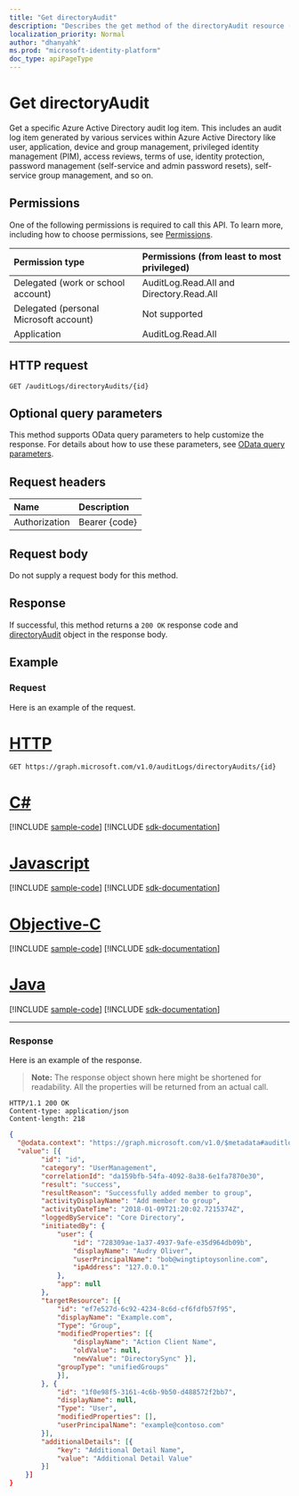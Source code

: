 ```yaml
---
title: "Get directoryAudit"
description: "Describes the get method of the directoryAudit resource (entity) from the Microsoft Graph API."
localization_priority: Normal
author: "dhanyahk"
ms.prod: "microsoft-identity-platform"
doc_type: apiPageType
---
```


# Get directoryAudit

Get a specific Azure Active Directory audit log item. This includes an audit log item generated by various services within Azure Active Directory like user, application, device and group management, privileged identity management (PIM), access reviews, terms of use, identity protection, password management (self-service and admin password resets), self-service group management, and so on.

## Permissions

One of the following permissions is required to call this API. To learn more, including how to choose permissions, see [Permissions](/graph/permissions-reference).

|Permission type      | Permissions (from least to most privileged)              |
|:--------------------|:---------------------------------------------------------|
|Delegated (work or school account) | AuditLog.Read.All and Directory.Read.All |
|Delegated (personal Microsoft account) | Not supported   |
|Application | AuditLog.Read.All |

## HTTP request

<!-- { "blockType": "ignored" } -->
```http
GET /auditLogs/directoryAudits/{id}
```

## Optional query parameters

This method supports OData query parameters to help customize the response. For details about how to use these parameters, see [OData query parameters](/graph/query_parameters).

## Request headers

| Name      |Description|
|:----------|:----------|
| Authorization  | Bearer {code}|

## Request body

Do not supply a request body for this method.

## Response

If successful, this method returns a `200 OK` response code and [directoryAudit](../resources/directoryaudit.md) object in the response body.

## Example

### Request

Here is an example of the request.

# [HTTP](#tab/http)
<!-- {
  "blockType": "request",
  "name": "get_directoryaudit"
}-->

```http
GET https://graph.microsoft.com/v1.0/auditLogs/directoryAudits/{id}
```
# [C#](#tab/csharp)
[!INCLUDE [sample-code](../includes/snippets/csharp/get-directoryaudit-csharp-snippets.md)]
[!INCLUDE [sdk-documentation](../includes/snippets/snippets-sdk-documentation-link.md)]

# [Javascript](#tab/javascript)
[!INCLUDE [sample-code](../includes/snippets/javascript/get-directoryaudit-javascript-snippets.md)]
[!INCLUDE [sdk-documentation](../includes/snippets/snippets-sdk-documentation-link.md)]

# [Objective-C](#tab/objc)
[!INCLUDE [sample-code](../includes/snippets/objc/get-directoryaudit-objc-snippets.md)]
[!INCLUDE [sdk-documentation](../includes/snippets/snippets-sdk-documentation-link.md)]

# [Java](#tab/java)
[!INCLUDE [sample-code](../includes/snippets/java/get-directoryaudit-java-snippets.md)]
[!INCLUDE [sdk-documentation](../includes/snippets/snippets-sdk-documentation-link.md)]

---


### Response

Here is an example of the response.
>**Note:** The response object shown here might be shortened for readability. All the properties will be returned from an actual call.
<!-- {
  "blockType": "response",
  "truncated": true,
  "@odata.type": "microsoft.graph.directoryaudit"
} -->

```http
HTTP/1.1 200 OK
Content-type: application/json
Content-length: 218
```

```json
{
  "@odata.context": "https://graph.microsoft.com/v1.0/$metadata#auditlogs/directoryaudits",
  "value": [{
		"id": "id",
		"category": "UserManagement",
		"correlationId": "da159bfb-54fa-4092-8a38-6e1fa7870e30",
		"result": "success",
		"resultReason": "Successfully added member to group",
		"activityDisplayName": "Add member to group",
		"activityDateTime": "2018-01-09T21:20:02.7215374Z",
		"loggedByService": "Core Directory",
		"initiatedBy": {
			"user": {
				"id": "728309ae-1a37-4937-9afe-e35d964db09b",
				"displayName": "Audry Oliver",
				"userPrincipalName": "bob@wingtiptoysonline.com",
				"ipAddress": "127.0.0.1"
			},
			"app": null
		},
		"targetResource": [{
			"id": "ef7e527d-6c92-4234-8c6d-cf6fdfb57f95",
			"displayName": "Example.com",
			"Type": "Group",
			"modifiedProperties": [{
				"displayName": "Action Client Name",
				"oldValue": null,
				"newValue": "DirectorySync" }],
			"groupType": "unifiedGroups"
			}],
		}, {
			"id": "1f0e98f5-3161-4c6b-9b50-d488572f2bb7",
			"displayName": null,
			"Type": "User",
			"modifiedProperties": [],
			"userPrincipalName": "example@contoso.com"
		}],
		"additionalDetails": [{
			"key": "Additional Detail Name",
			"value": "Additional Detail Value"
		}]
	}]
}
```

<!-- uuid: 8fcb5dbc-d5aa-4681-8e31-b001d5168d79
2015-10-25 14:57:30 UTC -->
<!-- {
  "type": "#page.annotation",
  "description": "Get directoryAudits",
  "keywords": "",
  "section": "documentation",
  "tocPath": "",
  "suppressions": [
  ]
}-->
